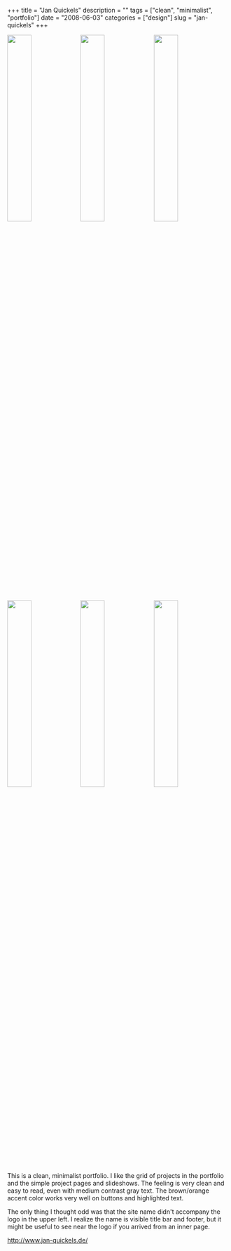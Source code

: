 +++
title = "Jan Quickels"
description = ""
tags = ["clean", "minimalist", "portfolio"]
date = "2008-06-03"
categories = ["design"]
slug = "jan-quickels"
+++


<div id="screens-thumbs" class="clearfix mt1-5">
<a href="http://media.konigi.com/design/janquickels-1.jpg" class="group" rel="group"><img src="http://media.konigi.com/design/janquickels-1.png" alt="" class="thumb" style="width: 33%; max-width: 33%;padding: 0 1px 1px 0" /></a><a href="http://media.konigi.com/design/janquickels-2.jpg" class="group" rel="group"><img src="http://media.konigi.com/design/janquickels-2.png" alt="" class="thumb" style="width: 33%; max-width: 33%;padding: 0 1px 1px 0" /></a><a href="http://media.konigi.com/design/janquickels-3.jpg" class="group" rel="group"><img src="http://media.konigi.com/design/janquickels-3.png" alt="" class="thumb" style="width: 33%; max-width: 33%;padding: 0 1px 1px 0" /></a><a href="http://media.konigi.com/design/janquickels-4.jpg" class="group" rel="group"><img src="http://media.konigi.com/design/janquickels-4.png" alt="" class="thumb" style="width: 33%; max-width: 33%;padding: 0 1px 1px 0" /></a><a href="http://media.konigi.com/design/janquickels-5.jpg" class="group" rel="group"><img src="http://media.konigi.com/design/janquickels-5.png" alt="" class="thumb" style="width: 33%; max-width: 33%;padding: 0 1px 1px 0" /></a><a href="http://media.konigi.com/design/janquickels-6.jpg" class="group" rel="group"><img src="http://media.konigi.com/design/janquickels-6.png" alt="" class="thumb" style="width: 33%; max-width: 33%;padding: 0 1px 1px 0" /></a>
</div>   
<p>This is a clean, minimalist portfolio. I like the grid of projects in the portfolio and the simple project pages and slideshows. The feeling is very clean and easy to read, even with medium contrast gray text. The brown/orange accent color works very well on buttons and highlighted text.</p>
<p>The only thing I thought odd was that the site name didn't accompany the logo in the upper left. I realize the name is visible title bar and footer, but it might be useful to see near the logo if you arrived from an inner page. </p>
<p><a href="http://www.jan-quickels.de/">http://www.jan-quickels.de/</a></p>  
